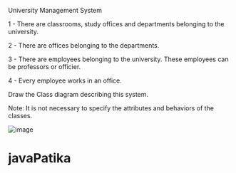 University Management System


1 - There are classrooms, study offices and departments belonging to the university.

2 - There are offices belonging to the departments.

3 - There are employees belonging to the university. These employees can be professors or officier.

4 - Every employee works in an office.

Draw the Class diagram describing this system.

Note: It is not necessary to specify the attributes and behaviors of the classes.

![image](https://user-images.githubusercontent.com/110978352/225530681-51764e38-b0c1-4032-a834-3f561184358d.png)














# javaPatika
